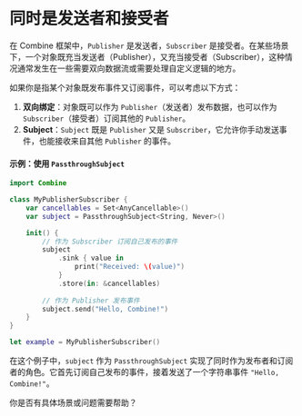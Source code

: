 # 同时是发送者和接受者

在 Combine 框架中，`Publisher` 是发送者，`Subscriber` 是接受者。在某些场景下，一个对象既充当发送者（Publisher），又充当接受者（Subscriber），这种情况通常发生在一些需要双向数据流或需要处理自定义逻辑的地方。

如果你是指某个对象既发布事件又订阅事件，可以考虑以下方式：

1. **双向绑定**：对象既可以作为 `Publisher`（发送者）发布数据，也可以作为 `Subscriber`（接受者）订阅其他的 `Publisher`。
2. **Subject**：`Subject` 既是 `Publisher` 又是 `Subscriber`，它允许你手动发送事件，也能接收来自其他 `Publisher` 的事件。

#### 示例：使用 `PassthroughSubject`

```swift
import Combine

class MyPublisherSubscriber {
    var cancellables = Set<AnyCancellable>()
    var subject = PassthroughSubject<String, Never>()

    init() {
        // 作为 Subscriber 订阅自己发布的事件
        subject
            .sink { value in
                print("Received: \(value)")
            }
            .store(in: &cancellables)
        
        // 作为 Publisher 发布事件
        subject.send("Hello, Combine!")
    }
}

let example = MyPublisherSubscriber()
```

在这个例子中，`subject` 作为 `PassthroughSubject` 实现了同时作为发布者和订阅者的角色。它首先订阅自己发布的事件，接着发送了一个字符串事件 `"Hello, Combine!"`。

你是否有具体场景或问题需要帮助？

